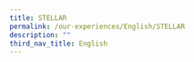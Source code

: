 ```yaml
---
title: STELLAR
permalink: /our-experiences/English/STELLAR
description: ""
third_nav_title: English
---
```


